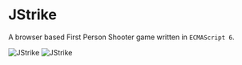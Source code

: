 # JStrike

A browser based First Person Shooter game written in `ECMAScript 6`.

![JStrike](http://i.imgur.com/Cu6dhkg.jpg "JStrike AWP Italy")
![JStrike](http://i.imgur.com/DHrvotk.jpg "JStrike AWP India")
